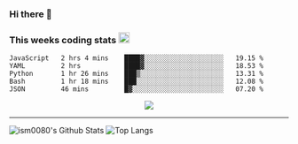 ### Hi there 👋

<!--START_SECTION:giphy-->
<!--END_SECTION:giphy-->

### This weeks coding stats <img src="https://media1.giphy.com/media/LmNwrBhejkK9EFP504/giphy.gif?cid=ecf05e4723nsktnyyj53u162g7cy5rjqfg6gz06kxdg5y55g&rid=giphy.gif" width="20" height="20" />
<!--START_SECTION:waka-->
```text
JavaScript   2 hrs 4 mins    ████▓░░░░░░░░░░░░░░░░░░░░   19.15 % 
YAML         2 hrs           ████▓░░░░░░░░░░░░░░░░░░░░   18.53 % 
Python       1 hr 26 mins    ███▒░░░░░░░░░░░░░░░░░░░░░   13.31 % 
Bash         1 hr 18 mins    ███░░░░░░░░░░░░░░░░░░░░░░   12.08 % 
JSON         46 mins         █▓░░░░░░░░░░░░░░░░░░░░░░░   07.20 % 
```
<!--END_SECTION:waka-->

<!--START_SECTION:comicstrip-->
<p align="center">
 <a href="https://xkcd.com/">
 <img src="https://imgs.xkcd.com/comics/bigger_problem.png" />
</a>
</p>
<!--END_SECTION:comicstrip-->

---

![ism0080's Github Stats](https://github-readme-stats.vercel.app/api?username=ism0080&show_icons=true%hide_border=true&hide=issues)
![Top Langs](https://github-readme-stats.vercel.app/api/top-langs/?username=ism0080&layout=compact)

<!--
**ism0080/ism0080** is a ✨ _special_ ✨ repository because its `README.md` (this file) appears on your GitHub profile.

Here are some ideas to get you started:

- 🔭 I’m currently working on ...
- 🌱 I’m currently learning ...
- 👯 I’m looking to collaborate on ...
- 🤔 I’m looking for help with ...
- 💬 Ask me about ...
- 📫 How to reach me: ...
- 😄 Pronouns: ...
- ⚡ Fun fact: ...
-->
